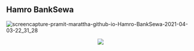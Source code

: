 ## Hamro BankSewa

![screencapture-pramit-marattha-github-io-Hamro-BankSewa-2021-04-03-22_31_28](https://user-images.githubusercontent.com/37651620/113485266-6396d280-94cc-11eb-8244-5cb300520a77.png)
<p align="center">
<img src="https://user-images.githubusercontent.com/37651620/113499847-05ec9f80-9539-11eb-9c28-2ffca81b87a2.png"/>
</p>